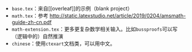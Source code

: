 - `base.tex`：来自[[overleaf]]的示例（blank project）
- `math.tex`：参考
http://static.latexstudio.net/article/2019/0204/amsmath-guide-zh-cn.pdf
- `math-extension.tex`：更多更复杂数学相关输入。比如`bussproofs`可以写（逻辑中的）自然推演
- `chinese`：使用`ctexart`文档类，可以用中文。